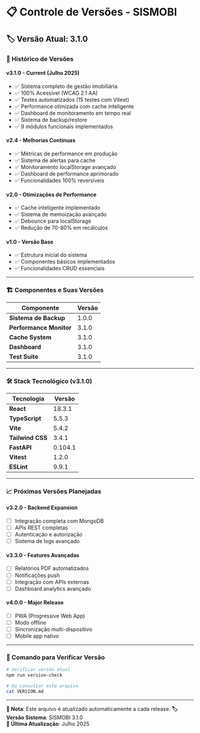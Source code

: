 # 📋 Controle de Versões - SISMOBI

## 🏷️ Versão Atual: **3.1.0**

### 📅 Histórico de Versões

#### **v3.1.0** - Current (Julho 2025)
- ✅ Sistema completo de gestão imobiliária
- ✅ 100% Acessível (WCAG 2.1 AA)
- ✅ Testes automatizados (15 testes com Vitest)
- ✅ Performance otimizada com cache inteligente
- ✅ Dashboard de monitoramento em tempo real
- ✅ Sistema de backup/restore
- ✅ 9 módulos funcionais implementados

#### **v2.4** - Melhorias Contínuas
- ✅ Métricas de performance em produção
- ✅ Sistema de alertas para cache
- ✅ Monitoramento localStorage avançado
- ✅ Dashboard de performance aprimorado
- ✅ Funcionalidades 100% reversíveis

#### **v2.0** - Otimizações de Performance
- ✅ Cache inteligente implementado
- ✅ Sistema de memoização avançado
- ✅ Debounce para localStorage
- ✅ Redução de 70-80% em recálculos

#### **v1.0** - Versão Base
- ✅ Estrutura inicial do sistema
- ✅ Componentes básicos implementados
- ✅ Funcionalidades CRUD essenciais

---

### 🏗️ Componentes e Suas Versões

| Componente | Versão |
|------------|--------|
| **Sistema de Backup** | 1.0.0 |
| **Performance Monitor** | 3.1.0 |
| **Cache System** | 3.1.0 |
| **Dashboard** | 3.1.0 |
| **Test Suite** | 3.1.0 |

---

### 🛠️ Stack Tecnológico (v3.1.0)

| Tecnologia | Versão |
|------------|--------|
| **React** | 18.3.1 |
| **TypeScript** | 5.5.3 |
| **Vite** | 5.4.2 |
| **Tailwind CSS** | 3.4.1 |
| **FastAPI** | 0.104.1 |
| **Vitest** | 1.2.0 |
| **ESLint** | 9.9.1 |

---

### 📈 Próximas Versões Planejadas

#### **v3.2.0** - Backend Expansion
- [ ] Integração completa com MongoDB
- [ ] APIs REST completas
- [ ] Autenticação e autorização
- [ ] Sistema de logs avançado

#### **v3.3.0** - Features Avançadas
- [ ] Relatórios PDF automatizados
- [ ] Notificações push
- [ ] Integração com APIs externas
- [ ] Dashboard analytics avançado

#### **v4.0.0** - Major Release
- [ ] PWA (Progressive Web App)
- [ ] Modo offline
- [ ] Sincronização multi-dispositivo
- [ ] Mobile app nativo

---

### 🔄 Comando para Verificar Versão

```bash
# Verificar versão atual
npm run version-check

# Ou consultar este arquivo
cat VERSION.md
```

---

**📝 Nota**: Este arquivo é atualizado automaticamente a cada release.
**🏷️ Versão Sistema**: SISMOBI 3.1.0  
**📅 Última Atualização**: Julho 2025